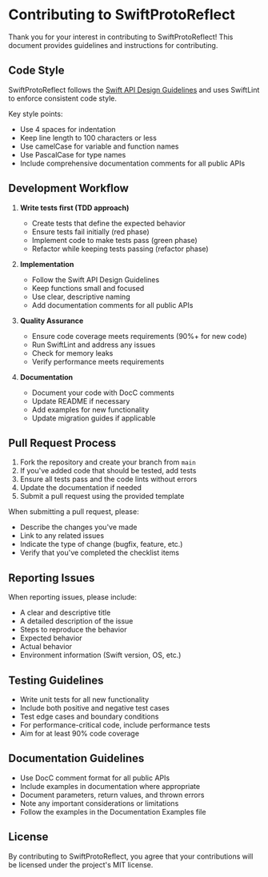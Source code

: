 # Contributing to SwiftProtoReflect

Thank you for your interest in contributing to SwiftProtoReflect! This document provides guidelines and instructions for contributing.

## Code Style

SwiftProtoReflect follows the [Swift API Design Guidelines](https://swift.org/documentation/api-design-guidelines/) and uses SwiftLint to enforce consistent code style.

Key style points:
- Use 4 spaces for indentation
- Keep line length to 100 characters or less
- Use camelCase for variable and function names
- Use PascalCase for type names
- Include comprehensive documentation comments for all public APIs

## Development Workflow

1. **Write tests first (TDD approach)**
   - Create tests that define the expected behavior
   - Ensure tests fail initially (red phase)
   - Implement code to make tests pass (green phase)
   - Refactor while keeping tests passing (refactor phase)

2. **Implementation**
   - Follow the Swift API Design Guidelines
   - Keep functions small and focused
   - Use clear, descriptive naming
   - Add documentation comments for all public APIs

3. **Quality Assurance**
   - Ensure code coverage meets requirements (90%+ for new code)
   - Run SwiftLint and address any issues
   - Check for memory leaks
   - Verify performance meets requirements

4. **Documentation**
   - Document your code with DocC comments
   - Update README if necessary
   - Add examples for new functionality
   - Update migration guides if applicable

## Pull Request Process

1. Fork the repository and create your branch from `main`
2. If you've added code that should be tested, add tests
3. Ensure all tests pass and the code lints without errors
4. Update the documentation if needed
5. Submit a pull request using the provided template

When submitting a pull request, please:
- Describe the changes you've made
- Link to any related issues
- Indicate the type of change (bugfix, feature, etc.)
- Verify that you've completed the checklist items

## Reporting Issues

When reporting issues, please include:

- A clear and descriptive title
- A detailed description of the issue
- Steps to reproduce the behavior
- Expected behavior
- Actual behavior
- Environment information (Swift version, OS, etc.)

## Testing Guidelines

- Write unit tests for all new functionality
- Include both positive and negative test cases
- Test edge cases and boundary conditions
- For performance-critical code, include performance tests
- Aim for at least 90% code coverage

## Documentation Guidelines

- Use DocC comment format for all public APIs
- Include examples in documentation where appropriate
- Document parameters, return values, and thrown errors
- Note any important considerations or limitations
- Follow the examples in the Documentation Examples file

## License

By contributing to SwiftProtoReflect, you agree that your contributions will be licensed under the project's MIT license. 